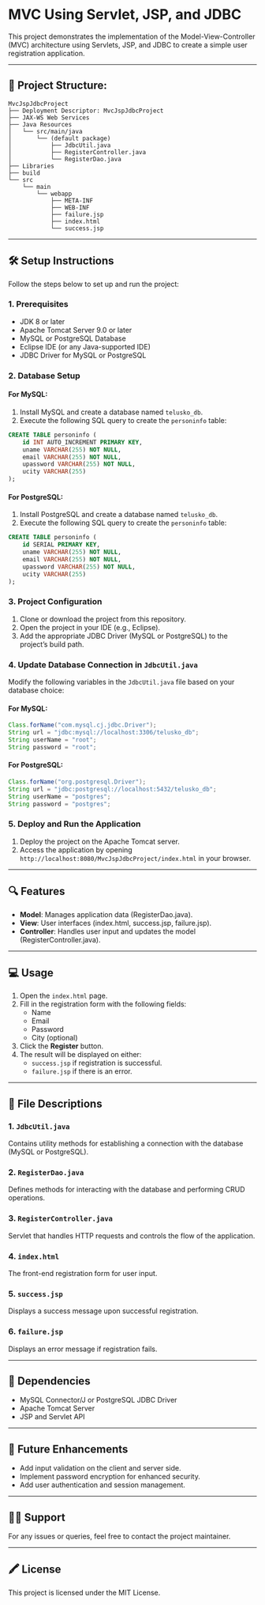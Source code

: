 # MVC Using Servlet, JSP, and JDBC

This project demonstrates the implementation of the Model-View-Controller (MVC) architecture using Servlets, JSP, and JDBC to create a simple user registration application.

---

## 📂 Project Structure:

```
MvcJspJdbcProject
├── Deployment Descriptor: MvcJspJdbcProject
├── JAX-WS Web Services
├── Java Resources
│   └── src/main/java
│       └── (default package)
│           ├── JdbcUtil.java
│           ├── RegisterController.java
│           └── RegisterDao.java
├── Libraries
├── build
└── src
    └── main
        └── webapp
            ├── META-INF
            ├── WEB-INF
            ├── failure.jsp
            ├── index.html
            └── success.jsp
```

---

## 🛠️ Setup Instructions

Follow the steps below to set up and run the project:

### 1. Prerequisites

- JDK 8 or later
- Apache Tomcat Server 9.0 or later
- MySQL or PostgreSQL Database
- Eclipse IDE (or any Java-supported IDE)
- JDBC Driver for MySQL or PostgreSQL

### 2. Database Setup

#### For MySQL:

1. Install MySQL and create a database named `telusko_db`.
2. Execute the following SQL query to create the `personinfo` table:

```sql
CREATE TABLE personinfo (
    id INT AUTO_INCREMENT PRIMARY KEY,
    uname VARCHAR(255) NOT NULL,
    email VARCHAR(255) NOT NULL,
    upassword VARCHAR(255) NOT NULL,
    ucity VARCHAR(255)
);
```

#### For PostgreSQL:

1. Install PostgreSQL and create a database named `telusko_db`.
2. Execute the following SQL query to create the `personinfo` table:

```sql
CREATE TABLE personinfo (
    id SERIAL PRIMARY KEY,
    uname VARCHAR(255) NOT NULL,
    email VARCHAR(255) NOT NULL,
    upassword VARCHAR(255) NOT NULL,
    ucity VARCHAR(255)
);
```

### 3. Project Configuration

1. Clone or download the project from this repository.
2. Open the project in your IDE (e.g., Eclipse).
3. Add the appropriate JDBC Driver (MySQL or PostgreSQL) to the project’s build path.

### 4. Update Database Connection in `JdbcUtil.java`

Modify the following variables in the `JdbcUtil.java` file based on your database choice:

#### For MySQL:

```java
Class.forName("com.mysql.cj.jdbc.Driver");
String url = "jdbc:mysql://localhost:3306/telusko_db";
String userName = "root";
String password = "root";
```

#### For PostgreSQL:

```java
Class.forName("org.postgresql.Driver");
String url = "jdbc:postgresql://localhost:5432/telusko_db";
String userName = "postgres";
String password = "postgres";
```

### 5. Deploy and Run the Application

1. Deploy the project on the Apache Tomcat server.
2. Access the application by opening `http://localhost:8080/MvcJspJdbcProject/index.html` in your browser.

---

## 🔍 Features

- **Model**: Manages application data (RegisterDao.java).
- **View**: User interfaces (index.html, success.jsp, failure.jsp).
- **Controller**: Handles user input and updates the model (RegisterController.java).

---

## 💻 Usage

1. Open the `index.html` page.
2. Fill in the registration form with the following fields:
   - Name
   - Email
   - Password
   - City (optional)
3. Click the **Register** button.
4. The result will be displayed on either:
   - `success.jsp` if registration is successful.
   - `failure.jsp` if there is an error.

---

## 📜 File Descriptions

### 1. `JdbcUtil.java`

Contains utility methods for establishing a connection with the database (MySQL or PostgreSQL).

### 2. `RegisterDao.java`

Defines methods for interacting with the database and performing CRUD operations.

### 3. `RegisterController.java`

Servlet that handles HTTP requests and controls the flow of the application.

### 4. `index.html`

The front-end registration form for user input.

### 5. `success.jsp`

Displays a success message upon successful registration.

### 6. `failure.jsp`

Displays an error message if registration fails.

---

## 🔗 Dependencies

- MySQL Connector/J or PostgreSQL JDBC Driver
- Apache Tomcat Server
- JSP and Servlet API

---

## 🚀 Future Enhancements

- Add input validation on the client and server side.
- Implement password encryption for enhanced security.
- Add user authentication and session management.

---

## 🙋‍♂️ Support

For any issues or queries, feel free to contact the project maintainer.

---

## 🖍️ License

This project is licensed under the MIT License.
